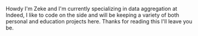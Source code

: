 Howdy
I'm Zeke and I'm currently specializing in data aggregation at Indeed, I like to code on the side and will be keeping a variety of both personal and education projects here. Thanks for reading this I'll leave you be.
